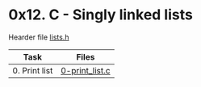 # 0x12. C - Singly linked lists

Hearder file [lists.h](./lists.h)

|Task|Files|
|----|-----|
|0. Print list|[0-print_list.c](./0-print_list.c)|

